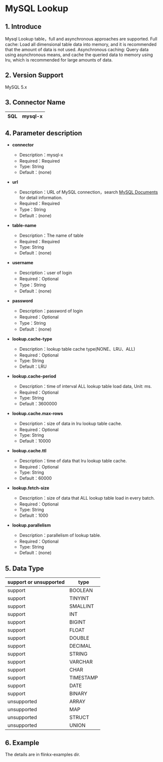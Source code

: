 # MySQL Lookup

## 1. Introduce

Mysql Lookup table，full and asynchronous approaches are supported. Full cache: Load all dimensional table data into
memory, and it is recommended that the amount of data is not used. Asynchronous caching: Query data using asynchronous
means, and cache the queried data to memory using lru, which is recommended for large amounts of data.

## 2. Version Support

MySQL 5.x

## 3. Connector Name

| SQL | mysql-x |
| --- | --- |

## 4. Parameter description

- **connector**
    - Description：mysql-x
    - Required：Required
    - Type: String
    - Default：(none)


- **url**
    - Description：URL of MySQL connection，search [MySQL Documents](https://dev.mysql.com/doc/) for detail information.
    - Required：Required
    - Type：String
    - Default：(none)


- **table-name**
    - Description：The name of table
    - Required：Required
    - Type: String
    - Default：(none)


- **username**
    - Description：user of login
    - Required：Optional
    - Type：String
    - Default：(none)


- **password**
    - Description：password of login
    - Required：Optional
    - Type：String
    - Default：(none)


- **lookup.cache-type**
    - Description：lookup table cache type(NONE、LRU、ALL)
    - Required：Optional
    - Type: String
    - Default：LRU


- **lookup.cache-period**
    - Description：time of interval ALL lookup table load data, Unit: ms.
    - Required：Optional
    - Type: String
    - Default：3600000


- **lookup.cache.max-rows**
    - Description：size of data in lru lookup table cache.
    - Required：Optional
    - Type: String
    - Default：10000


- **lookup.cache.ttl**
    - Description：time of data that lru lookup table cache.
    - Required：Optional
    - Type: String
    - Default：60000


- **lookup.fetch-size**
    - Description：size of data that ALL lookup table load in every batch.
    - Required：Optional
    - Type: String
    - Default：1000


- **lookup.parallelism**
    - Description：parallelism of lookup table.
    - Required：Optional
    - Type: String
    - Default：(none)

## 5. Data Type

| support or unsupported | type |
| --- | --- |
| support | BOOLEAN |
| support | TINYINT |
| support | SMALLINT |
| support | INT |
| support | BIGINT |
| support | FLOAT |
| support | DOUBLE |
| support | DECIMAL |
| support | STRING |
| support | VARCHAR |
| support | CHAR |
| support | TIMESTAMP |
| support | DATE |
| support | BINARY |
| unsupported | ARRAY |
| unsupported | MAP |
| unsupported | STRUCT |
| unsupported | UNION |

## 6. Example

The details are in flinkx-examples dir.


